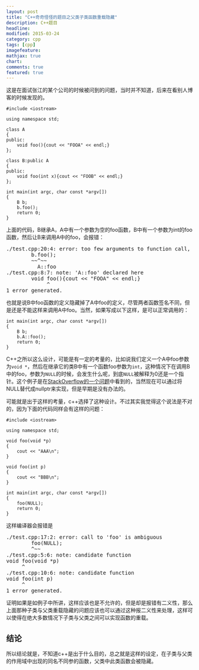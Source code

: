 ```yaml
---
layout: post
title: "C++奇奇怪怪的题目之父类子类函数重载隐藏"
description: C++题目
headline: 
modified: 2015-03-24
category: cpp
tags: [cpp]
imagefeature: 
mathjax: true
chart: 
comments: true
featured: true
---
```


这是在面试张江的某个公司的时候被问到的问题，当时并不知道，后来在看别人博客的时候发现的。

	#include <iostream>

	using namespace std;

	class A
	{
	public:
		void foo(){cout << "FOOA" << endl;}
	};

	class B:public A
	{
	public:
		void foo(int x){cout << "FOOB" << endl;}
	};

	int main(int argc, char const *argv[])
	{
		B b;
		b.foo();
		return 0;
	}
	
上面的代码，B继承A，A中有一个参数为空的foo函数，B中有一个参数为int的foo函数，然后让B来调用A中的foo，会报错：

<pre>
./test.cpp:20:4: error: too few arguments to function call, expected 1, have 0; did you mean 'A::foo'?
        b.foo();
        ~~^~~
          A::foo
./test.cpp:8:7: note: 'A::foo' declared here
        void foo(){cout << "FOOA" << endl;}
             ^
1 error generated.
</pre>

也就是说B中foo函数的定义隐藏掉了A中foo的定义，尽管两者函数签名不同，但是还是不能这样来调用A中foo。当然，如果写成以下这样，是可以正常调用的：

	int main(int argc, char const *argv[])
	{
		B b;
		b.A::foo();
		return 0;
	}
	
C++之所以这么设计，可能是有一定的考量的，比如说我们定义一个A中foo参数为`void *`，然后在继承它的类B中有一个函数foo参数为`int`，这种情况下在调用B中的foo，参数为`NULL`的时候，会发生什么呢，到底`NULL`被解释为0还是一个指针。这个例子是在[StackOverflow的一个问题](http://stackoverflow.com/questions/1628768/why-does-an-overridden-function-in-the-derived-class-hide-other-overloads-of-the)中看到的，当然现在可以通过将NULL替代成nullptr来实现，但是早期是没有办法的。

可能就是出于这样的考量，c++选择了这种设计。不过其实我觉得这个说法是不对的，因为下面的代码同样会有这样的问题：

	#include <iostream>

	using namespace std;

	void foo(void *p)
	{
		cout << "AAA\n";
	}

	void foo(int p)
	{
		cout << "BBB\n";
	}

	int main(int argc, char const *argv[])
	{
		foo(NULL);
		return 0;
	}
	
这样编译器会报错是

<pre>
./test.cpp:17:2: error: call to 'foo' is ambiguous
        foo(NULL);
        ^~~
./test.cpp:5:6: note: candidate function
void foo(void *p)
     ^
./test.cpp:10:6: note: candidate function
void foo(int p)
     ^
1 error generated.
</pre>

证明如果是如例子中所讲，这样应该也是不允许的，但是却是报错有二义性，那么上面那种子类与父类重载隐藏的问题应该也可以通过这种报二义性来处理，这样可以使得在绝大多数情况下子类与父类之间可以实现函数的重载。

## 结论

所以结论就是，不知道c++是出于什么目的，总之就是这样的设定，在子类与父类的作用域中出现的同名不同参的函数，父类中此类函数会被隐藏。
